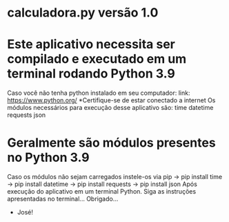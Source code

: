 calculadora.py versão 1.0
============================================
Este aplicativo necessita ser compilado e
executado em um terminal rodando Python 3.9
============================================
Caso você não tenha python instalado em seu
computador:
link: https://www.python.org/
*Certifique-se de estar conectado a internet
Os módulos necessários para execução desse
aplicativo são:
time
datetime
requests
json
# Geralmente são módulos presentes no Python 3.9
Caso os módulos não sejam carregados
instele-os via pip
-> pip install time
-> pip install datetime
-> pip install requests
-> pip install json
Após execução do aplicativo em um terminal Python.
Siga as instruções apresentadas no terminal...
Obrigado...
- José!